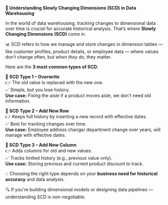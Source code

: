 **🚀 Understanding Slowly Changing Dimensions (SCD) in Data Warehousing**  

In the world of data warehousing, tracking changes to dimensional data over time is *crucial* for accurate historical analysis. That’s where **Slowly Changing Dimensions (SCD)** come in.

📊 SCD refers to how we manage and store changes in dimension tables — like customer profiles, product details, or employee data — where values don’t change often, but *when they do*, they matter.

Here are the **3 most common types of SCD**:

**🔹 SCD Type 1 – Overwrite**  
👉 The old value is replaced with the new one.  
✅ Simple, but you lose history.  
**Use case:** Fixing the aisle if a product moves aisle, we don't need old information.

**🔹 SCD Type 2 – Add New Row**  
👉 Keeps full history by inserting a new record with effective dates.  
✅ Best for tracking changes over time.  
**Use case:** Employee address change/ department change over years, will manage with effective dates.

**🔹 SCD Type 3 – Add New Column**  
👉 Adds columns for old and new values.  
✅ Tracks limited history (e.g., previous value only).  
**Use case:** Storing previous and current product discount to track.

💡 Choosing the right type depends on your **business need for historical accuracy** and data analysis.

🔍 If you're building dimensional models or designing data pipelines — understanding SCD is non-negotiable.


